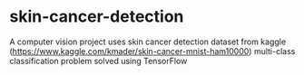 # skin-cancer-detection
A computer vision project
uses skin cancer detection dataset from kaggle (https://www.kaggle.com/kmader/skin-cancer-mnist-ham10000)
multi-class classification problem solved using TensorFlow 
